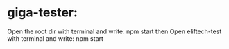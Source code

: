 

# giga-tester: 
Open the root dir with terminal and write: npm start 
  then 
Open eliftech-test with terminal and write: npm start
